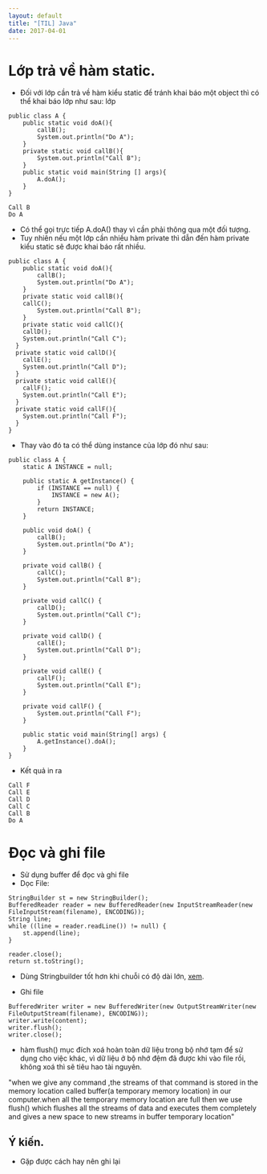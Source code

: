 ```yaml
---
layout: default 
title: "[TIL] Java"
date: 2017-04-01
---
```


# Lớp trả về hàm static.
- Đối với lớp cần trả về hàm kiểu static để tránh khai báo một object thì có thể khai báo lớp như sau:
lớp

```
public class A {
	public static void doA(){
		callB();
		System.out.println("Do A");
	}
	private static void callB(){
		System.out.println("Call B");
	}
	public static void main(String [] args){
		A.doA();
	}
}

```

```
Call B
Do A
```

- Có thể gọi trực tiếp A.doA() thay vì cần phải thông qua một đối tượng.
- Tuy nhiên nếu một lớp cần nhiều hàm private thì dẫn đến hàm private kiểu static sẽ được khai báo rất nhiều.

```
public class A {
	public static void doA(){
		callB();
		System.out.println("Do A");
	}
	private static void callB(){
    callC();
		System.out.println("Call B");
	}
	private static void callC(){
    callD();
    System.out.println("Call C");
  }
  private static void callD(){
    callE();
    System.out.println("Call D");
  }
  private static void callE(){
    callF();
    System.out.println("Call E");
  }
  private static void callF(){
    System.out.println("Call F");
  }
}
```

- Thay vào đó ta có thể dùng instance của lớp đó như sau:

```
public class A {
	static A INSTANCE = null;

	public static A getInstance() {
		if (INSTANCE == null) {
			INSTANCE = new A();
		}
		return INSTANCE;
	}

	public void doA() {
		callB();
		System.out.println("Do A");
	}

	private void callB() {
		callC();
		System.out.println("Call B");
	}

	private void callC() {
		callD();
		System.out.println("Call C");
	}

	private void callD() {
		callE();
		System.out.println("Call D");
	}

	private void callE() {
		callF();
		System.out.println("Call E");
	}

	private void callF() {
		System.out.println("Call F");
	}

	public static void main(String[] args) {
		A.getInstance().doA();
	}
}
```

- Kết quả in ra 

```
Call F
Call E
Call D
Call C
Call B
Do A
```

# Đọc và ghi file
- Sử dụng buffer để đọc và ghi file
- Dọc File:

```
StringBuilder st = new StringBuilder();		
BufferedReader reader = new BufferedReader(new InputStreamReader(new FileInputStream(filename), ENCODING));
String line;
while ((line = reader.readLine()) != null) {
	st.append(line);
}

reader.close();
return st.toString();
```

- Dùng Stringbuilder tốt hơn khi chuỗi có độ dài lớn, [xem](http://stackoverflow.com/questions/1532461/stringbuilder-vs-string-concatenation-in-tostring-in-java).

- Ghi file 

```
BufferedWriter writer = new BufferedWriter(new OutputStreamWriter(new FileOutputStream(filename), ENCODING));
writer.write(content);
writer.flush();
writer.close();
```

- hàm flush() mục đích xoá hoàn toàn dữ liệu trong bộ nhớ tạm để sử dụng cho việc khác, vì dữ liệu ở bộ nhớ đệm đã được khi vào file rồi, không xoá thì sẽ tiêu hao tài nguyên.

"when we give any command ,the streams of that command is stored in the memory location called buffer(a temporary memory location) in our computer.when all the temporary memory location are full then we use flush() which flushes all the streams of  data and executes them completely and gives a new space to new streams in buffer temporary location"

## Ý kiến.
- Gặp được cách hay nên ghi lại
